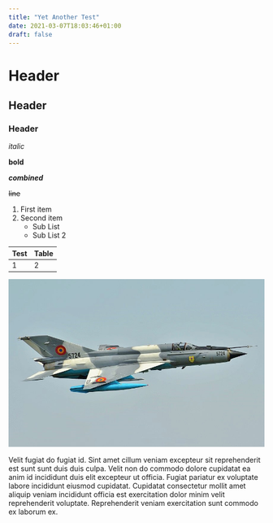 ```yaml
---
title: "Yet Another Test"
date: 2021-03-07T18:03:46+01:00
draft: false
---
```


# Header
## Header
### Header

*italic*

**bold**

***combined***

~~line~~

1. First item
2. Second item
    * Sub List
    * Sub List 2

Test | Table
--- | ---
1 | 2

![Example image](/mig21.jpg)


Velit fugiat do fugiat id. Sint amet cillum veniam excepteur sit reprehenderit est sunt sunt duis duis culpa. Velit non do commodo dolore cupidatat ea anim id incididunt duis elit excepteur ut officia. Fugiat pariatur ex voluptate labore incididunt eiusmod cupidatat. Cupidatat consectetur mollit amet aliquip veniam incididunt officia est exercitation dolor minim velit reprehenderit voluptate. Reprehenderit veniam exercitation sunt commodo ex laborum ex.

